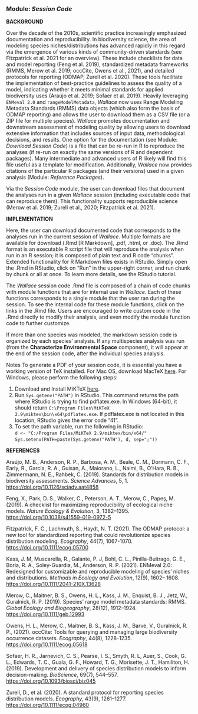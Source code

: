 ### **Module:** ***Session Code***

**BACKGROUND**

Over the decade of the 2010s, scientific practice increasingly emphasized documentation and reproducibility. In biodiversity science, the area of modeling species niches/distributions has advanced rapidly in this regard via the emergence of various kinds of community-driven standards (see Fitzpatrick et al. 2021 for an overview). These include checklists for data and model reporting (Feng et al. 2019), standardized metadata frameworks (RMMS, Merow et al. 2019; occCite, Owens et al., 2021), and detailed protocols for reporting (ODMAP, Zurell et al. 2020). These tools facilitate the implementation of best-practice guidelines to assess the quality of a model, indicating whether it meets minimal standards for applied biodiversity uses (Araújo et al. 2019; Sofaer et al. 2019). Heavily leveraging `ENMeval 2.0` and `rangeModelMetadata`, *Wallace* now uses Range Modeling Metadata Standards (RMMS) data objects (which also form the basis of ODMAP reporting) and allows the user to download them as a CSV file (or a ZIP file for multiple species). *Wallace* promotes documentation and downstream assessment of modeling quality by allowing users to download extensive information that includes sources of input data, methodological decisions, and results. One option for the documentation (see Module: *Download Session Code*) is a file that can be re-run in R to reproduce the analyses (if re-run on exactly the same versions of R and dependent packages). Many intermediate and advanced users of R likely will find this file useful as a template for modification. Additionally, *Wallace* now provides citations of the particular R packages (and their versions) used in a given analysis (Module: *Reference Packages*).

Via the *Session Code* module, the user can download files that document the analyses run in a given *Wallace* session (including executable code that can reproduce them).  This functionality supports reproducible science (Merow et al. 2019; Zurell et al., 2020; Fitzpatrick et al. 2021).

**IMPLEMENTATION**

Here, the user can download documented code that corresponds to the analyses run in the current session of *Wallace*. Multiple formats are available for download (.Rmd [R Markdown], .pdf, .html, or .doc). The .Rmd format is an executable R script file that will reproduce the analysis when run in an R session; it is composed of plain text and R code “chunks”. Extended functionality for R Markdown files exists in RStudio. Simply open the .Rmd in RStudio, click on “Run” in the upper-right corner, and run chunk by chunk or all at once. To learn more details, see the RStudio tutorial.

The *Wallace* session code .Rmd file is composed of a chain of code chunks with module functions that are for internal use in *Wallace*. Each of these functions corresponds to a single module that the user ran during the session. To see the internal code for these module functions, click on the links in the .Rmd file. Users are encouraged to write custom code in the .Rmd directly to modify their analysis, and even modify the module function code to further customize.

If more than one species was modeled, the markdown session code is organized by each species’ analysis. If any multispecies analysis was run (from the **Characterize Environmental Space** component), it will appear at the end of the session code, after the individual species analysis. 

Notes
To generate a PDF of your session code, it is essential you have a working version of TeX installed. For Mac OS, download MacTeX <a href="https://tug.org/mactex/" target="_blank">here</a>. For Windows, please perform the following steps:  

1. Download and Install MiKTeX <a href="https://miktex.org/download" target="_blank">here</a>.  
2. Run `Sys.getenv("PATH")` in RStudio. This command returns the path where RStudio is trying to find pdflatex.exe. In Windows (64-bit), it should return `C:\Program Files\MiKTeX 2.9\miktex\bin\x64\pdflatex.exe`. If pdflatex.exe is not located in this location, RStudio gives the error code “41”.  
3. To set the path variable, run the following in RStudio:  
`d <- "C:/Program Files/MiKTeX 2.9/miktex/bin/x64/"`  
`Sys.setenv(PATH=paste(Sys.getenv("PATH"), d, sep=";"))`  


**REFERENCES**

Araújo, M. B., Anderson, R. P., Barbosa, A. M., Beale, C. M., Dormann, C. F., Early, R.,  Garcia, R. A., Guisan, A., Maiorano, L., Naimi, B., O’Hara, R. B., Zimmermann, N. E., Rahbek, C. (2019). Standards for distribution models in biodiversity assessments. *Science Advances*, 5, 1. <a href="https://doi.org/10.1126/sciadv.aat4858" target="_blank">https://doi.org/10.1126/sciadv.aat4858</a>

Feng, X., Park, D. S., Walker, C., Peterson, A. T., Merow, C., Papeş, M. (2019). A checklist for maximizing reproducibility of ecological niche models. *Nature Ecology & Evolution*, 3, 1382–1395. 
<a href="https://doi.org/10.1038/s41559-019-0972-5" target="_blank">https://doi.org/10.1038/s41559-019-0972-5</a>

Fitzpatrick, F. C., Lachmuth, S., Haydt, N. T. (2021). The ODMAP protocol: a new tool for standardized reporting that could revolutionize species distribution modeling. *Ecography*, 44(7), 1067-1070.
<a href="https://doi.org/10.1111/ecog.05700" target="_blank">https://doi.org/10.1111/ecog.05700</a>

Kass, J. M, Muscarella, R., Galante, P. J, Bohl, C. L., Pinilla-Buitrago, G. E., Boria, R. A., Soley-Guardia, M., Anderson, R. P. (2021). ENMeval 2.0: Redesigned for customizable and reproducible modeling of species’ niches and distributions. *Methods in Ecology and Evolution*, 12(9), 1602– 1608. <a href="https://doi.org/10.1111/2041-210X.13628" target="_blank">https://doi.org/10.1111/2041-210X.13628</a>

Merow, C., Maitner, B. S., Owens, H. L., Kass, J. M., Enquist, B. J., Jetz, W., Guralnick, R. P. (2019). Species’ range model metadata standards: RMMS. *Global Ecology and Biogeography*, 28(12), 1912–1924. <a href="https://doi.org/10.1111/geb.12993" target="_blank">https://doi.org/10.1111/geb.12993</a>

Owens, H. L., Merow, C., Maitner, B. S., Kass, J. M., Barve, V., Guralnick, R. P., (2021). occCite: Tools for querying and managing large biodiversity occurrence datasets. *Ecography*, 44(8), 1228-1235. <a href="https://doi.org/10.1111/ecog.05618" target="_blank">https://doi.org/10.1111/ecog.05618</a>

Sofaer, H. R., Jarnevich, C. S., Pearse, I. S., Smyth, R. L, Auer, S., Cook, G. L., Edwards, T. C., Guala, G. F., Howard, T. G., Morisette, J. T., Hamiliton, H. (2019). Development and delivery of species distribution models to inform decision-making. *BioScience*, 69(7), 544–557. 
<a href="https://doi.org/10.1093/biosci/biz045" target="_blank">https://doi.org/10.1093/biosci/biz045</a>

Zurell, D., et al. (2020). A standard protocol for reporting species distribution models. *Ecography*, 43(9), 1261–1277. <a href="https://doi.org/10.1111/ecog.04960" target="_blank">https://doi.org/10.1111/ecog.04960</a>
